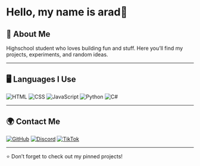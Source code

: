 # Hello, my name is arad👋

## 🚀 About Me
Highschool student who loves building fun and stuff.
Here you’ll find my projects, experiments, and random ideas.

---

## 🖥️ Languages I Use
![HTML](https://img.shields.io/badge/Code-HTML-orange?logo=html5)
![CSS](https://img.shields.io/badge/Code-CSS-blue?logo=css3)
![JavaScript](https://img.shields.io/badge/Code-JavaScript-yellow?logo=javascript)
![Python](https://img.shields.io/badge/Code-Python-blue?logo=python)
![C#](https://img.shields.io/badge/Code-C%23-purple?logo=csharp)

---

## 🌍 Contact Me
[![GitHub](https://img.shields.io/badge/GitHub-arad411-black?logo=github)](https://github.com/arad411)
[![Discord](https://img.shields.io/badge/Discord-Join%20Me-5865F2?logo=discord&logoColor=white)](arad1#8683)
[![TikTok](https://img.shields.io/badge/TikTok-Profile-black?logo=tiktok)]([YOUR_TIKTOK_LINK_HERE](https://www.tiktok.com/@sudoarad411?_t=ZS-903OjiOwjvM&_r=1))

---

⭐️ Don’t forget to check out my pinned projects!
